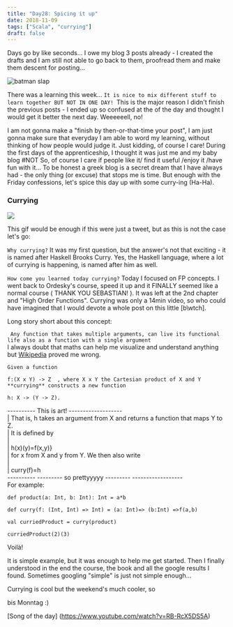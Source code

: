 ```yaml
---
title: "Day28: Spicing it up"
date: 2018-11-09
tags: ["Scala", "currying"]
draft: false
---
```


Days go by like seconds... I owe my blog 3 posts already - I created the drafts and I am still not able to go back to them, proofread them and make them descent for posting...  

![batman slap](/images/batman_slap.jpg)  

There was a learning this week... ``It is nice to mix different stuff to learn together BUT NOT IN ONE DAY! ``This is the major reason I didn't finish the previous posts - I ended up so confused at the of the day and thought I would get it better the next day. Weeeeeell, no!  

I am not gonna make a "finish by then-or-that-time your post", I am just gonna make sure that everyday I am able to word my learning, without thinking of how people would judge it. Just kidding, of course I care! During the first days of the apprenticeship, I thought it was just me and my baby blog #NOT So, of course I care if people like it/ find it useful /enjoy it /have fun with it... To be honest a greek blog is a secret dream that I have always had - the only thing (or excuse) that stops me is time. But enough with the Friday confessions, let's spice this day up with some curry-ing (Ha-Ha).

### Currying

![](https://media.giphy.com/media/65GcvGilD0Xw4/giphy.gif)  

This gif would be enough if this were just a tweet, but as this is not the case let's go:

``Why currying?`` It was my first question, but the answer's not that exciting - it is named after Haskell Brooks Curry. Yes, the Haskell language, where a lot of currying is happening, is named after him as well.  

`` How come you learned today currying? `` Today I focused on FP concepts. I went back to Ordesky's course, speed it up and it FINALLY seemed like a normal course ( THANK YOU SEBASTIAN! ). It was left at the 2nd chapter and "High Order Functions". Currying was only a 14min video, so who could have imagined that I would devote a whole post on this little [b\wtch].  

Long story short about this concept:  

`` Any function that takes multiple arguments, can live its functional life also as a function with a single argument``  
I always doubt that maths can help me visualize and understand anything but [Wikipedia](https://en.wikipedia.org/wiki/Currying) proved me wrong.  

``Given a function``

``f:(X x Y) -> Z  , where X x Y the Cartesian product of X and Y``
``**currying** constructs a new function``

``h: X -> (Y -> Z). ``  


----------  This is art! -------------------  
|   That is, h takes an argument from X and returns a function that maps Y to Z.  
|   It is defined by  
|  
|     h(x)(y)=f(x,y)}  
|   for x from X and y from Y. We then also write  
|  
|         curry(f)=h  
---------- --------- so prettyyyyy  --------- ------------------  
For example:

```
def product(a: Int, b: Int): Int = a*b

def curry(f: (Int, Int) => Int) = (a: Int)=> (b:Int) =>f(a,b)

val curriedProduct = curry(product)

curriedProduct(2)(3)
```

Voilà!

It is simple example, but it was enough to help me get started. Then I finally understood in the end the course, the book and all the google results I found. Sometimes googling "simple" is just not simple enough...  

Currying is cool but the weekend's much cooler, so  

bis Monntag :)  




[Song of the day] (https://www.youtube.com/watch?v=RB-RcX5DS5A)
